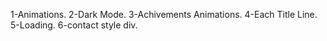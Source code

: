 1-Animations.
2-Dark Mode.
3-Achivements Animations.
4-Each Title Line.
5-Loading.
6-contact style div.